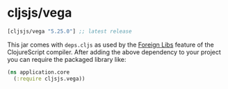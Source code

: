 # cljsjs/vega

[](dependency)
```clojure
[cljsjs/vega "5.25.0"] ;; latest release
```
[](/dependency)

This jar comes with `deps.cljs` as used by the [Foreign Libs][flibs] feature
of the ClojureScript compiler. After adding the above dependency to your project
you can require the packaged library like:

```clojure
(ns application.core
  (:require cljsjs.vega))
```

[flibs]: https://clojurescript.org/reference/packaging-foreign-deps
